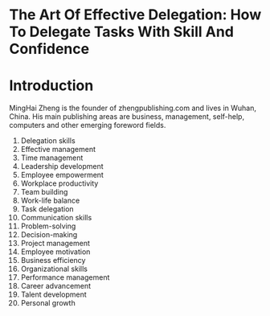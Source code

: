 # The Art Of Effective Delegation: How To Delegate Tasks With Skill And Confidence

# Introduction

MingHai Zheng is the founder of zhengpublishing.com and lives in Wuhan, China. His main publishing areas are business, management, self-help, computers and other emerging foreword fields.



1. Delegation skills
2. Effective management
3. Time management
4. Leadership development
5. Employee empowerment
6. Workplace productivity
7. Team building
8. Work-life balance
9. Task delegation
10. Communication skills
11. Problem-solving
12. Decision-making
13. Project management
14. Employee motivation
15. Business efficiency
16. Organizational skills
17. Performance management
18. Career advancement
19. Talent development
20. Personal growth

